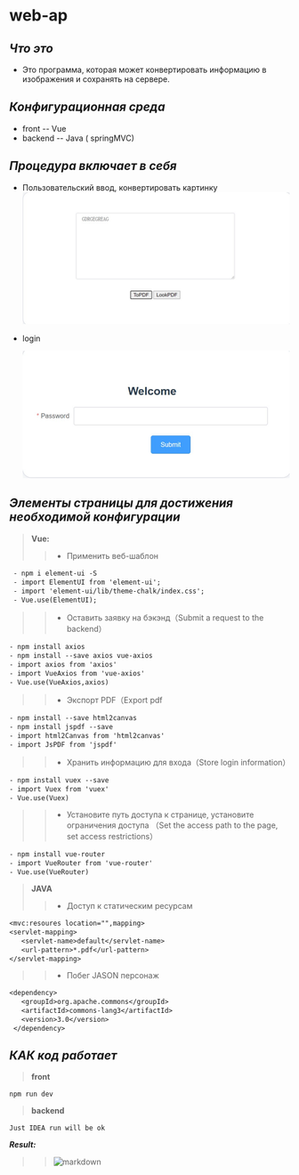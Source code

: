# web-ap
## ***Что это***
  - Это программа, которая может конвертировать информацию в изображения и сохранять на сервере.
  
## ***Конфигурационная среда***
   - front -- Vue
   - backend -- Java ( springMVC)
   
## ***Процедура включает в себя***
   - Пользовательский ввод, конвертировать картинку
	![makdown](1.jpg)
   - login 
   
        ![markdowb](2.jpg)
	
## ***Элементы страницы для достижения необходимой конфигурации***  

> **Vue:**
 >> - Применить веб-шаблон
 >>
     - npm i element-ui -S 
     - import ElementUI from 'element-ui';
     - import 'element-ui/lib/theme-chalk/index.css';
     - Vue.use(ElementUI);
    
 >> - Оставить заявку на бэкэнд（Submit a request to the backend）
 >>
    - npm install axios
    - npm install --save axios vue-axios
    - import axios from 'axios'
    - import VueAxios from 'vue-axios'
    - Vue.use(VueAxios,axios)
    
 >> - Экспорт PDF（Export pdf
 >>
    - npm install --save html2canvas 
    - npm install jspdf --save
    - import html2Canvas from 'html2canvas'
    - import JsPDF from 'jspdf'
    
 >> - Хранить информацию для входа（Store login information）
 >>
    - npm install vuex --save
    - import Vuex from 'vuex'
    - Vue.use(Vuex)
    
 >> - Установите путь доступа к странице, установите ограничения доступа （Set the access path to the page, set access restrictions）
 >>
    - npm install vue-router
    - import VueRouter from 'vue-router'
    - Vue.use(VueRouter)
    
> **JAVA**
>> - Доступ к статическим ресурсам
>>
    <mvc:resoures location="",mapping>
    <servlet-mapping>
       <servlet-name>default</servlet-name>
       <url-pattern>*.pdf</url-pattern>
    </servlet-mapping>
>> - Побег JASON персонаж
>>
    <dependency>
       <groupId>org.apache.commons</groupId>
       <artifactId>commons-lang3</artifactId>
       <version>3.0</version>
     </dependency>
     
## ***КАК код работает***
> **front**
>>
    npm run dev
> **backend**
>>
    Just IDEA run will be ok

***Result:***
   >> ![markdown](kmjp4-x2xdc.gif)
  
   
 
	
